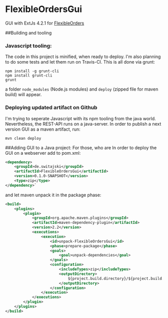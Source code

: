 # FlexibleOrdersGui

GUI with ExtJs 4.2.1 for [FlexibleOrders](https://github.com/Switajski/FlexibleOrders)


##Building and tooling
### Javascript tooling:
The code in this project is minified, when ready to deploy. I'm also planning to do some tests and let them run on Travis-CI. This is all done via grunt:
```
npm install -g grunt-cli
npm install grunt-cli
grunt
```
a folder `node_modules` (Node.js modules) and `deploy` (zipped file for maven build) will appear.

### Deploying updated artifact on Github
I'm trying to seperate Javascript with its npm tooling from the java world. Nevertheless, the REST-API runs on a java-server. In order to publish a next version GUI as a maven artifact, run:
```
mvn clean deploy
```


##Adding GUI to a Java project:
For those, who are
In order to deploy the GUI on a webserver add to pom.xml:

```xml
<dependency>
    <groupId>de.switajski</groupId>
    <artifactId>FlexibleOrdersGui</artifactId>
    <version>0.1.0-SNAPSHOT</version>
    <type>zip</type>
</dependency>`
```

and let maven unpack it in the package phase:
```xml
<build>
    <plugins>
        <plugin>
            <groupId>org.apache.maven.plugins</groupId>
            <artifactId>maven-dependency-plugin</artifactId>
            <version>2.2</version>
            <executions>
                <execution>
                    <id>unpack-FlexibleOrdersGui</id>
                    <phase>prepare-package</phase>
                    <goals>
                        <goal>unpack-dependencies</goal>
                    </goals>
                    <configuration>
                        <includeTypes>zip</includeTypes>
                        <outputDirectory>
                            ${project.build.directory}/${project.build.finalName}/
                        </outputDirectory>
                    </configuration>
                </execution>
            </executions>
        </plugin>
    </plugins>
</build>
```